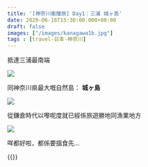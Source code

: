 ```yaml
---
title: '[神奈川衝撞旅] Day1：三浦 城ヶ島'
date: 2020-06-16T15:30:00.000+08:00
draft: false
images: ["/images/kanagawa1b.jpg"]
tags : [travel-日本-神奈川]
---
```


抵達三浦最南端

![](/images/kanagawa1b1.jpg)

同神奈川県最大嘅自然島： **城ヶ島** 

![](/images/kanagawa1b.jpg)

從鎌倉時代以嚟呢度就已經係旅遊勝地同漁業地方

![](/images/kanagawa1b2.jpg)

咩都好啦，都係要搵食先...

  

{{<kanagawa>}}
